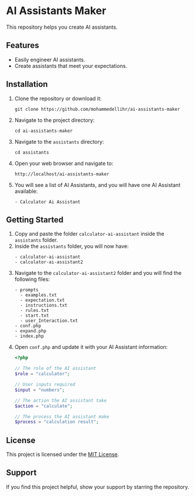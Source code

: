 # AI Assistants Maker
This repository helps you create AI assistants.

## Features
- Easily engineer AI assistants.
- Create assistants that meet your expectations.

## Installation

1. Clone the repository or download it:
    ```shell
    git clone https://github.com/mohammedellihr/ai-assistants-maker
    ```
2. Navigate to the project directory:
    ```shell
    cd ai-assistants-maker
    ```
3. Navigate to the `assistants` directory:
    ```shell
    cd assistants
    ```
4. Open your web browser and navigate to:
    ```
    http://localhost/ai-assistants-maker
    ```
5. You will see a list of AI Assistants, and you will have one AI Assistant available:
    ```shell
    - Calculator Ai Assistant
    ```

## Getting Started

1. Copy and paste the folder `calculator-ai-assistant` inside the `assistants` folder.
2. Inside the `assistants` folder, you will now have:
    ```shell
    - calculator-ai-assistant
    - calculator-ai-assistant2
    ```
3. Navigate to the `calculator-ai-assistant2` folder and you will find the following files:
    ```shell
    - prompts
      - examples.txt
      - expectation.txt
      - instructions.txt
      - rules.txt
      - start.txt
      - user_Interaction.txt
    - conf.php
    - expand.php
    - index.php
    ```
4. Open `conf.php` and update it with your AI Assistant information:
    ```php
    <?php

    // The role of the AI assistant
    $role = "calculator";

    // User inputs required
    $input = "numbers";

    // The action the AI assistant take
    $action = "calculate";

    // The process the AI assistant make
    $process = "calculation result";
    ```
## License

This project is licensed under the [MIT License](LICENSE).

## Support

If you find this project helpful, show your support by starring the repository.